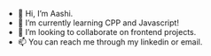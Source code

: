 - 👋 Hi, I’m Aashi.
- 🌱 I’m currently learning CPP and Javascript!
- 💞️ I’m looking to collaborate on frontend projects.
- 📫 You can reach me through my linkedin or email.
